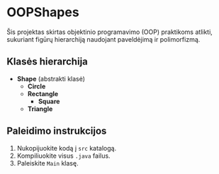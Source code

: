# OOPShapes

Šis projektas skirtas objektinio programavimo (OOP) praktikoms atlikti, sukuriant figūrų hierarchiją naudojant paveldėjimą ir polimorfizmą.

## Klasės hierarchija
- **Shape** (abstrakti klasė)
    - **Circle**
    - **Rectangle**
        - **Square**
    - **Triangle**

## Paleidimo instrukcijos
1. Nukopijuokite kodą į `src` katalogą.
2. Kompiliuokite visus `.java` failus.
3. Paleiskite `Main` klasę.
